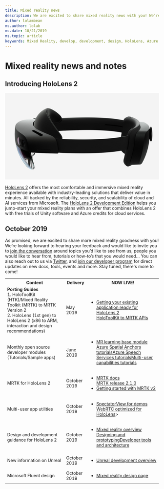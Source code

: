 ```yaml
---
title: Mixed reality news
description: We are excited to share mixed reality news with you! We’re looking forward to hearing your feedback and would like to invite you to join the conversation.
author: lolambean
ms.author: lolab
ms.date: 10/21/2019
ms.topic: article
keywords: Mixed Reality, develop, development, design, HoloLens, Azure services, news, HoloLens 2
---
```


# Mixed reality news and notes

## Introducing HoloLens 2

[![HoloLens 2](images/hololens2.jpg)](https://www.microsoft.com/hololens/hardware)

[HoloLens 2](https://www.microsoft.com/hololens/hardware) offers the most comfortable and immersive mixed reality experience available with industry-leading solutions that deliver value in minutes. All backed by the reliability, security, and scalability of cloud and AI services from Microsoft. The [HoloLens 2 Development Edition](https://www.microsoft.com//hololens/developers) helps you jump-start your mixed reality plans with an offer that combines HoloLens 2 with free trials of Unity software and Azure credits for cloud services.

## October 2019

As promised, we are excited to share more mixed reality goodness with you! We’re looking forward to hearing your feedback and would like to invite you to [join the conversation](https://holodevelopersslack.azurewebsites.net/) around topics you’d like to see from us, people you would like to hear from, tutorials or how-to’s that you would need… You can also reach out to us via [Twitter](https://twitter.com/MxdRealityDev), and [join our developer program](https://aka.ms/iwantmr) for direct updates on new docs, tools, events and more. Stay tuned, there's more to come!

<table>
<tr>
<th>Content</th><th>Delivery</th><th>NOW LIVE!</th>
</tr> 
<tr>
<td><b>Porting Guides</b> <br>1. HoloToolKit (HTK)/Mixed Reality Toolkit (MRTK) to MRTK Version 2
<br>2. HoloLens (1st gen) to HoloLens 2 (x86 to ARM, interaction and design recommendations)
</td></td><td>May 2019</td><td> <ul><li><a href="/windows/mixed-reality/mrtk-porting-guide">Getting your existing application ready for HoloLens 2</a></li><a href=/windows/mixed-reality/mrtk-unity/updates-deployment/htk-to-mrtk-porting-guide>HoloToolKit to MRTK APIs</a></td>
</tr>
<tr>
<td>Monthly open source developer modules (Tutorials/Sample apps)</td><td>June 2019</td><td> <ul><li><a href="/windows/mixed-reality/mrlearning-base-ch1">MR learning base module</a></li><a href="/windows/mixed-reality/mrlearning-asa-ch1">Azure Spatial Anchors tutorials</a></li><a href="/windows/mixed-reality/mrlearning-speechsdk-ch1">Azure Speech Services tutorials</a></li><a href="/windows/mixed-reality/mrlearning-sharing(photon)-ch1">Multi-user capabilities tutorials</a></td>
</tr>
<tr>
<td>MRTK for HoloLens 2</td><td>October 2019</td><td> <ul><li><a href=/windows/mixed-reality/mrtk-unity>MRTK docs</a></li><a href=https://github.com/Microsoft/MixedRealityToolkit-Unity/releases>MRTK release 2.1.0</a><li><a href="/windows/mixed-reality/mrtk-getting-started">Getting started with MRTK v2</a></td>
</tr>
<tr>
<td>Multi-user app utilities</td><td>October 2019</td><td> <ul><li><a href="/windows/mixed-reality/spectator-view">SpectatorView for demos</a></li><a href=https://github.com/microsoft/MixedReality-WebRTC>WebRTC optimized for HoloLens</a>></td>
</tr>
<tr>
<td>Design and development guidance for HoloLens 2</td><td>October 2019</td><td> <ul><li><a href="/windows/mixed-reality/">Mixed reality overview</a></li><a href="/windows/mixed-reality/design">Designing and prototyping</a></li><a href="/windows/mixed-reality/development">Developer tools and architecture</a></td>
</tr>
<tr>
  <td>New information on Unreal</td><td>October 2019</td><td> <ul><li><a href="/windows/mixed-reality/unreal-development-overview">Unreal development overview</a></td>
</tr>
<tr>
  <td>Microsoft Fluent design</td><td>October 2019</td><td> <ul><li><a href=https://www.microsoft.com/design/fluent>Mixed reality design page</a></td>
</tr>
</table>
